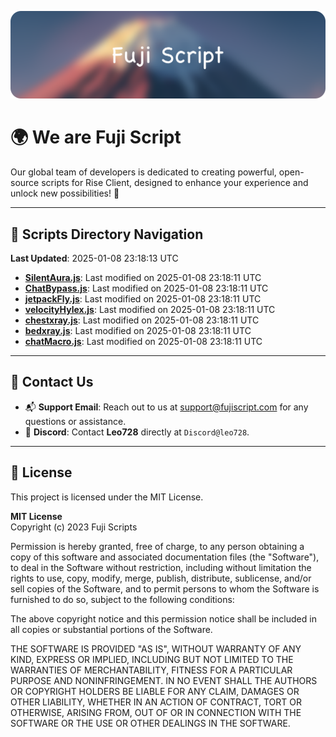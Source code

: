 ![Banner](.github/b.webp)

# 🌍 **We are Fuji Script**

Our global team of developers is dedicated to creating powerful, open-source scripts for Rise Client, designed to enhance your experience and unlock new possibilities! 🌟

---
<!-- SCRIPTS_NAVIGATION_START -->
## 📂 **Scripts Directory Navigation**

**Last Updated**: 2025-01-08 23:18:13 UTC

- **[SilentAura.js](scripts/SilentAura.js)**: Last modified on 2025-01-08 23:18:11 UTC
- **[ChatBypass.js](scripts/ChatBypass.js)**: Last modified on 2025-01-08 23:18:11 UTC
- **[jetpackFly.js](scripts/jetpackFly.js)**: Last modified on 2025-01-08 23:18:11 UTC
- **[velocityHylex.js](scripts/velocityHylex.js)**: Last modified on 2025-01-08 23:18:11 UTC
- **[chestxray.js](scripts/chestxray.js)**: Last modified on 2025-01-08 23:18:11 UTC
- **[bedxray.js](scripts/bedxray.js)**: Last modified on 2025-01-08 23:18:11 UTC
- **[chatMacro.js](scripts/chatMacro.js)**: Last modified on 2025-01-08 23:18:11 UTC

<!-- SCRIPTS_NAVIGATION_END -->

---

## 💬 **Contact Us**  
- 📬 **Support Email**: Reach out to us at [support@fujiscript.com](mailto:support@fujiscript.com) for any questions or assistance.  
- 💬 **Discord**: Contact **Leo728** directly at `Discord@leo728`.

---

## 📜 **License**

This project is licensed under the MIT License.  

**MIT License**  
Copyright (c) 2023 Fuji Scripts  

Permission is hereby granted, free of charge, to any person obtaining a copy of this software and associated documentation files (the "Software"), to deal in the Software without restriction, including without limitation the rights to use, copy, modify, merge, publish, distribute, sublicense, and/or sell copies of the Software, and to permit persons to whom the Software is furnished to do so, subject to the following conditions:  

The above copyright notice and this permission notice shall be included in all copies or substantial portions of the Software.  

THE SOFTWARE IS PROVIDED "AS IS", WITHOUT WARRANTY OF ANY KIND, EXPRESS OR IMPLIED, INCLUDING BUT NOT LIMITED TO THE WARRANTIES OF MERCHANTABILITY, FITNESS FOR A PARTICULAR PURPOSE AND NONINFRINGEMENT. IN NO EVENT SHALL THE AUTHORS OR COPYRIGHT HOLDERS BE LIABLE FOR ANY CLAIM, DAMAGES OR OTHER LIABILITY, WHETHER IN AN ACTION OF CONTRACT, TORT OR OTHERWISE, ARISING FROM, OUT OF OR IN CONNECTION WITH THE SOFTWARE OR THE USE OR OTHER DEALINGS IN THE SOFTWARE.  
